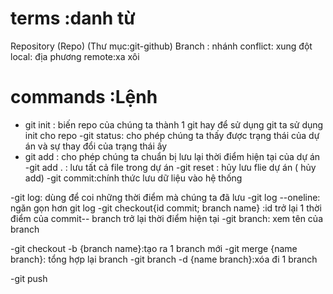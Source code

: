 # terms :danh từ
Repository (Repo)   (Thư mục:git-github)
Branch : nhánh
conflict: xung đột
local: địa phương 
remote:xa xôi

# commands :Lệnh
- git init : biến repo của chúng ta thành 1 git hay để sử dụng git ta sử dụng init cho repo
-git status: cho phép chúng ta thấy được trạng thái của dự án và sự thay đổi của trạng thái ấy
- git add : cho phép chúng ta chuẩn bị lưu lại thời điểm hiện tại của dự án
-git add . : lưu tất cả file trong dự án
-git reset : hủy lưu flie dự án ( hủy add)
-git commit:chính thức lưu dữ liệu vào hệ thống
 <!--đây là 1 lệnh đặc biệt cần ghi chú trước khi lưu. Ghi chú này để xem quá trình trên dự án đang ở đâu hay đang làm gì  
 git commit -m 'initial commit'
 :initial commit là tên ghi chú và hay được đặt với nội dung thời điểm ban đầu của dự án
  -->
-git log: dùng để coi những thời điểm mà chúng ta đã lưu
-git log --oneline: ngăn gọn hơn git log
-git checkout{id commit; branch name} :id trở lại 1 thời điểm của commit-- branch trở lại thời điểm hiện tại
-git branch: xem tên của branch
<!-- 1 dự án có thể có nhiều nhánh và nhánh mặc định sẽ là name branch của bạn là master -->
-git checkout -b {branch name}:tạo ra 1 branch mới
-git merge {name branch}: tổng hợp lại branch 
-git branch -d {name branch}:xóa đi 1 branch

-git push
